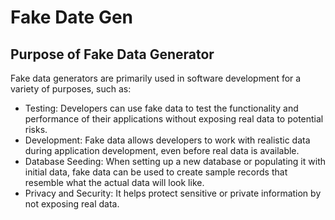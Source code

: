 # Fake Date Gen
## Purpose of Fake Data Generator
Fake data generators are primarily used in software development for a variety of purposes, such as:<br />
- Testing: Developers can use fake data to test the functionality and performance of their applications without exposing real data to potential risks.<br />
- Development: Fake data allows developers to work with realistic data during application development, even before real data is available.<br />
- Database Seeding: When setting up a new database or populating it with initial data, fake data can be used to create sample records that resemble what the actual data will look like.<br />
- Privacy and Security: It helps protect sensitive or private information by not exposing real data.<br />
